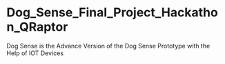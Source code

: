 # Dog_Sense_Final_Project_Hackathon_QRaptor
Dog Sense is the Advance Version of the Dog Sense Prototype with the Help of IOT Devices
